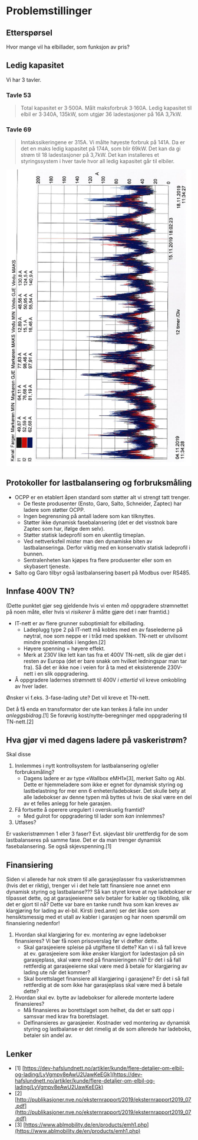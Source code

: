 Problemstillinger
=================

Etterspørsel
------------

Hvor mange vil ha elbillader, som funksjon av pris?

Ledig kapasitet
---------------

Vi har 3 tavler.

### Tavle 53

> Total kapasitet er 3·500A.
> Målt maksforbruk 3·160A.
> Ledig kapasitet til elbil er 3·340A, 135kW, som utgjør 36 ladestasjoner på 16A 3,7kW.

### Tavle 69

> Inntakssikeringene er 315A.
> Vi målte høyeste forbruk på 141A.
> Da er det en maks ledig kapasitet på 174A, som blir 69kW.
> Det kan da gi strøm til 18 ladestasjoner på 3,7kW.
> Det kan installeres et styringssystem i hver tavle hvor all ledig kapasitet går til elbiler.

![Forbruksmåling i tavle 69](bilete/tavle69.png "Forbruksmåling i tavle 69")

Protokoller for lastbalansering og forbruksmåling
-------------------------------------------------

* OCPP er en etablert åpen standard som støtter alt vi strengt tatt trenger.
  - De fleste produsenter (Ensto, Garo, Salto, Schneider, Zaptec) har ladere som støtter OCPP.
  - Ingen begrensning på antall ladere som kan tilknyttes.
  - Støtter ikke dynamisk fasebalansering (det er det visstnok bare Zaptec som har, ifølge dem selv).
  - Støtter statisk ladeprofil som en ukentlig timeplan.
  - Ved nettverksfeil mister man den dynamiske biten av lastbalanseringa. Derfor viktig med en konservativ statisk ladeprofil i bunnen.
  - Sentralenheten kan kjøpes fra flere produsenter eller som en skybasert tjeneste.
* Salto og Garo tilbyr også lastbalansering basert på Modbus over RS485.

Innfase 400V TN?
----------------

(Dette punktet gjør seg gjeldende hvis vi enten *må* oppgradere strømnettet på noen måte,
eller hvis vi *risikerer* å måtte gjøre det i nær framtid.)

* IT-nett er av flere grunner suboptimialt for elbillading.
  * Ladeplugg type 2 på IT-nett må kobles med en av faselederne på nøytral, noe som neppe er i tråd med spekken. TN-nett er utvilsomt mindre problematisk i lengden.[2]
  * Høyere spenning = høyere effekt.
  * Merk at 230V like lett kan tas fra et 400V TN-nett, slik de gjør det i resten av Europa (det er bare snakk om hvilket ledningspar man tar fra). Så det er ikke noe i veien for å ta med et eksisterende 230V-nett i en slik oppgradering.
* Å oppgradere ladernes strømnett til 400V *i ettertid* vil kreve omkobling av hver lader.

Ønsker vi f.eks. 3-fase-lading ute? Det vil kreve et TN-nett.

Det å få enda en transformator der ute kan tenkes å falle inn under *anleggsbidrag*.[1]
Se forøvrig kost/nytte-beregninger med oppgradering til TN-nett.[2]

Hva gjør vi med dagens ladere på vaskeristrøm?
----------------------------------------------

Skal disse
1. Innlemmes i nytt kontrollsystem for lastbalansering og/eller forbruksmåling?
   - Dagens ladere er av type «Wallbox eMH1»[3], merket Salto og Abl. Dette er hjemmeladere som ikke er egnet for dynamisk styring og lastbelastning for mer enn 6 enheter/ladebokser. Det skulle bety at alle ladebokser av denne typen må byttes ut hvis de skal være en del av et felles anlegg for hele garasjen.
2. Få fortsette å operere uregulert i overskuelig framtid?
   - Med gulrot for oppgradering til lader som *kan* innlemmes?
3. Utfases?

Er vaskeristrømmen 1 eller 3 faser?
Evt. skjevlast blir urettferdig for de som lastbalanseres på samme fase.
Det er da man trenger dynamisk fasebalansering.
Se også skjevspenning.[1]

Finansiering
------------

Siden vi allerede har nok strøm til alle garasjeplasser fra vaskeristrømmen (hvis det er riktig),
trenger vi i det hele tatt finansiere noe annet enn dynamisk styring og lastbalanse???
Så kan styret kreve at nye ladebokser er tilpasset dette,
og at garasjeeierene selv betaler for kabler og tilkobling, slik det er gjort til nå?
Dette var bare en tanke rundt hva som kan kreves av klargjøring for lading av el-bil.
Kirsti (red.anm) ser det ikke som hensiktsmessig med et utall av kabler i garasjen
og har noen spørsmål om finansiering nedenfor!

1. Hvordan skal klargjøring for ev. montering av egne ladebokser finansieres? Vi bør få noen prisoverslag før vi drøfter dette.
   - Skal garasjeeiere spleise på utgiftene til dette? Kan vi i så fall kreve at ev.
garasjeeiere som ikke ønsker klargjort for ladestasjon på sin garasjeplass, skal være
med på finansieringen nå? Er det i så fall rettferdig at garasjeeierne skal være med å
betale for klargjøring av lading ute når det kommer?
   - Skal borettslaget finansiere all klargjøring i garasjene? Er det i så fall rettferdig at de som ikke har garasjeplass skal være med å betale dette?
2. Hvordan skal ev. bytte av ladebokser for allerede monterte ladere finansieres?
   - Må finansieres av borettslaget som helhet, da det er satt opp i samsvar med krav fra borettslaget.
   - Delfinansieres av garasjeeier. Kostnader ved montering av dynamisk styring og lastbalanse er det rimelig at de som allerede har ladeboks, betaler sin andel av.

Lenker
------

* [1] [https://dev-hafslundnett.no/artikler/kunde/flere-detaljer-om-elbil-og-lading/LyVgmpv8eAwU2UawKeEGk](https://dev-hafslundnett.no/artikler/kunde/flere-detaljer-om-elbil-og-lading/LyVgmpv8eAwU2UawKeEGk)
* [2] [http://publikasjoner.nve.no/eksternrapport/2019/eksternrapport2019_07.pdf](http://publikasjoner.nve.no/eksternrapport/2019/eksternrapport2019_07.pdf)
* [3] [https://www.ablmobility.de/en/products/emh1.php](https://www.ablmobility.de/en/products/emh1.php)
